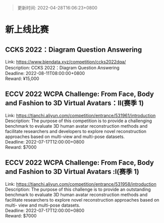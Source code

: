 > 更新时间: 2022-04-28T16:06:23+0800 

# 新上线比赛


## CCKS 2022：Diagram Question Answering
Link: https://www.biendata.xyz/competition/ccks2022dqa/  
Description: CCKS 2022：Diagram Question Answering  
Deadline: 2022-08-11T08:00:00+0800  
Reward: ¥15,000  

## ECCV 2022 WCPA Challenge: From Face, Body and Fashion to 3D Virtual Avatars：Ⅱ(赛季 1)
Link: https://tianchi.aliyun.com/competition/entrance/531961/introduction  
Description: The purpose of this competition is to provide a challenging benchmark to evaluate 3D human avatar reconstruction methods and facilitate researchers and developers to explore novel reconstruction approaches based on multi-view and multi-pose datasets.  
Deadline: 2022-07-17T12:00:00+0800  
Reward: $7000  

## ECCV 2022 WCPA Challenge: From Face, Body and Fashion to 3D Virtual Avatars :Ⅰ(赛季 1)
Link: https://tianchi.aliyun.com/competition/entrance/531958/introduction  
Description: The purpose of this challenge is to provide an outstanding benchmark to evaluate 3D human avatar reconstruction methods and facilitate researchers to explore novel reconstruction approaches based on multi- view and multi-pose datasets.  
Deadline: 2022-07-17T12:00:00+0800  
Reward: $7000  

